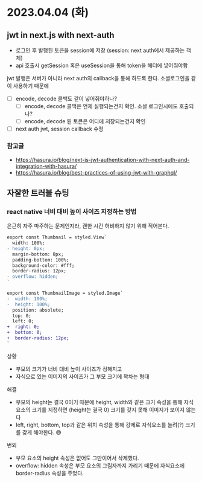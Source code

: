 # 2023.04.04 (화)

## jwt in next.js with next-auth

- 로그인 후 발행된 토큰을 session에 저장 (session: next auth에서 제공하는 객체)
- api 호출시 getSession 혹은 useSession을 통해 token을 헤더에 넣어줘야함

jwt 발행은 서버가 아니라 next auth의 callback을 통해 하도록 한다.
소셜로그인을 같이 사용하기 때문에

- [ ] encode, decode 콜백도 같이 넣어줘야하나?
  - [ ] encode, decode 콜백은 언제 실행되는건지 확인. 소셜 로그인시에도 호출되나?
  - [ ] encode, decode 된 토큰은 어디에 저장되는건지 확인
- [ ] next auth jwt, session callback 수정

### 참고글

- https://hasura.io/blog/next-js-jwt-authentication-with-next-auth-and-integration-with-hasura/
- https://hasura.io/blog/best-practices-of-using-jwt-with-graphql/

## 자잘한 트러블 슈팅

### react native 너비 대비 높이 사이즈 지정하는 방법

은근히 자주 마주하는 문제인지라, 괜한 시간 허비하지 않기 위해 적어본다.

```diff
export const Thumbnail = styled.View`
  width: 100%;
- height: 0px;
  margin-bottom: 8px;
  padding-bottom: 100%;
  background-color: #fff;
  border-radius: 12px;
- overflow: hidden;
`

export const ThumbnailImage = styled.Image`
-  width: 100%;
-  height: 100%;
  position: absolute;
  top: 0;
  left: 0;
+  right: 0;
+  bottom: 0;
+  border-radius: 12px;
`
```

상황

- 부모의 크기가 너비 대비 높이 사이즈가 정해지고
- 자식으로 있는 이미지의 사이즈가 그 부모 크기에 꽉차는 형태

해결

- 부모의 height는 결국 0이기 때문에 height, width와 같은 크기 속성을 통해 자식 요소의 크기를 지정하면 (height는 결국 0) 크기를 갖지 못해 이미지가 보이지 않는다
- left, right, bottom, top과 같은 위치 속성을 통해 강제로 자식요소를 늘려(?) 크기를 갖게 해야한다. 😅

번외

- 부모 요소의 height 속성은 없어도 그만이어서 삭제했다.
- overflow: hidden 속성은 부모 요소의 그림자까지 가리기 때문에 자식요소에 border-radius 속성을 주었다.
